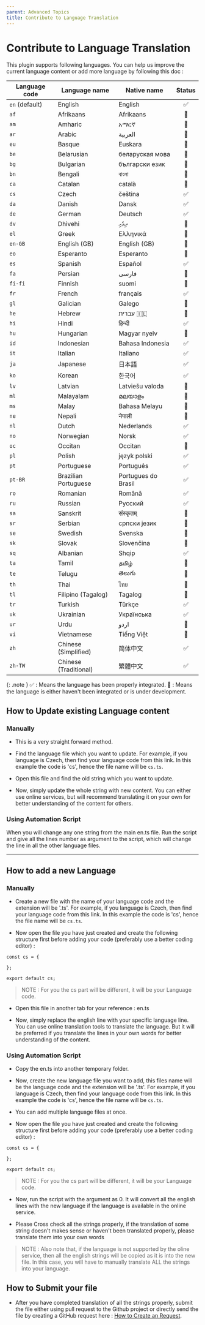 ```yaml
---
parent: Advanced Topics
title: Contribute to Language Translation
---
```


# Contribute to Language Translation

This plugin supports following languages. You can help us improve the current language content or add more language by following this doc :

| Language code  | Language name         | Native name         | Status |
| -------------- | --------------------- | ------------------- | :----: |
| `en` (default) | English               | English             |   ✅    |
| `af`           | Afrikaans             | Afrikaans           |   🚧   |
| `am`           | Amharic               | አማርኛ                |   🚧   |
| `ar`           | Arabic                | العربية             |   🚧   |
| `eu`           | Basque                | Euskara             |   🚧   |
| `be`           | Belarusian            | беларуская мова     |   🚧   |
| `bg`           | Bulgarian             | български език      |   🚧   |
| `bn`           | Bengali               | বাংলা               |   🚧   |
| `ca`           | Catalan               | català              |   🚧   |
| `cs`           | Czech                 | čeština             |   ✅    |
| `da`           | Danish                | Dansk               |   ✅    |
| `de`           | German                | Deutsch             |   ✅    |
| `dv`           | Dhivehi               | ދިވެހި              |   🚧   |
| `el`           | Greek                 | Ελληνικά            |   🚧   |
| `en-GB`        | English (GB)          | English (GB)        |   🚧   |
| `eo`           | Esperanto             | Esperanto           |   🚧   |
| `es`           | Spanish               | Español             |   ✅    |
| `fa`           | Persian               | فارسی               |   🚧   |
| `fi-fi`        | Finnish               | suomi               |   🚧   |
| `fr`           | French                | français            |   ✅    |
| `gl`           | Galician              | Galego              |   🚧   |
| `he`           | Hebrew                | עברית 🇮🇱          |   🚧   |
| `hi`           | Hindi                 | हिन्दी              |   ✅    |
| `hu`           | Hungarian             | Magyar nyelv        |   🚧   |
| `id`           | Indonesian            | Bahasa Indonesia    |   ✅    |
| `it`           | Italian               | Italiano            |   ✅    |
| `ja`           | Japanese              | 日本語                 |   ✅    |
| `ko`           | Korean                | 한국어                 |   ✅    |
| `lv`           | Latvian               | Latviešu valoda     |   🚧   |
| `ml`           | Malayalam             | മലയാളം              |   🚧   |
| `ms`           | Malay                 | Bahasa Melayu       |   🚧   |
| `ne`           | Nepali                | नेपाली              |   🚧   |
| `nl`           | Dutch                 | Nederlands          |   ✅    |
| `no`           | Norwegian             | Norsk               |   ✅    |
| `oc`           | Occitan               | Occitan             |   🚧   |
| `pl`           | Polish                | język polski        |   ✅    |
| `pt`           | Portuguese            | Português           |   ✅    |
| `pt-BR`        | Brazilian Portuguese  | Portugues do Brasil |   ✅    |
| `ro`           | Romanian              | Română              |   ✅    |
| `ru`           | Russian               | Русский             |   ✅    |
| `sa`           | Sanskrit              | संस्कृतम्           |   🚧   |
| `sr`           | Serbian               | српски језик        |   🚧   |
| `se`           | Swedish               | Svenska             |   🚧   |
| `sk`           | Slovak                | Slovenčina          |   🚧   |
| `sq`           | Albanian              | Shqip               |   ✅    |
| `ta`           | Tamil                 | தமிழ்               |   🚧   |
| `te`           | Telugu                | తెలుగు              |   🚧   |
| `th`           | Thai                  | ไทย                 |   🚧   |
| `tl`           | Filipino (Tagalog)    | Tagalog             |   🚧   |
| `tr`           | Turkish               | Türkçe              |   ✅    |
| `uk`           | Ukrainian             | Українська          |   ✅    |
| `ur`           | Urdu                  | اردو                |   🚧   |
| `vi`           | Vietnamese            | Tiếng Việt          |   🚧   |
| `zh`           | Chinese (Simplified)  | 简体中文                |   ✅    |
| `zh-TW`        | Chinese (Traditional) | 繁體中文                |   ✅    |

{: .note }
✅ : Means the language has been properly integrated.
🚧 : Means the language is either haven't been integrated or is under development.

## How to Update existing Language content

### Manually

- This is a very straight forward method.

- Find the language file which you want to update.
For example, if you language is Czech, then find your language code from this link. In this example the code is 'cs', hence the file name will be `cs.ts`.

- Open this file and find the old string which you want to update.

- Now, simply update the whole string with new content. You can either use online services, but will recommend translating it on your own for better understanding of the content for others.

### Using Automation Script

When you will change any one string from the main en.ts file. Run the script and give all the lines number as argument to the script, which will change the line in all the other language files.

---

## How to add a new Language

### Manually

- Create a new file with the name of your language code and the extension will be '.ts'.
For example, if you language is Czech, then find your language code from this link. In this example the code is 'cs', hence the file name will be `cs.ts`.

- Now open the file you have just created and create the following structure first before adding your code (preferably use a better coding editor) :

```
const cs = {

};

export default cs;
```

> NOTE : For you the cs part will be different, it will be your Language code.

- Open this file in another tab for your reference : en.ts

- Now, simply replace the english line with your specific language line. You can use online translation tools to translate the language. But it will be preferred if you translate the lines in your own words for better understanding of the content.

### Using Automation Script

- Copy the en.ts into another temporary folder.

- Now, create the new language file you want to add, this files name will be the language code and the extension will be '.ts'.
For example, if you language is Czech, then find your language code from this link. In this example the code is 'cs', hence the file name will be `cs.ts`.

- You can add multiple language files at once.

- Now open the file you have just created and create the following structure first before adding your code (preferably use a better coding editor) :

```
const cs = {

};

export default cs;
```

> NOTE : For you the cs part will be different, it will be your Language code.

- Now, run the script with the argument as 0. It will convert all the english lines with the new language if the language is available in the online service.

- Please Cross check all the strings properly, if the translation of some string doesn't makes sense or haven't been translated properly, please translate them into your own words

> NOTE : Also note that, if the language is not supported by the oline service, then all the english strings will be copied as it is into the new file. In this case, you will have to manually translate ALL the strings into your language.

## How to Submit your file

- After you have completed translation of all the strings properly, submit the file either using pull request to the Github project or directly send the file by creating a GitHub request  here : [How to Create an Request](./HowToCreateRequest.md).
